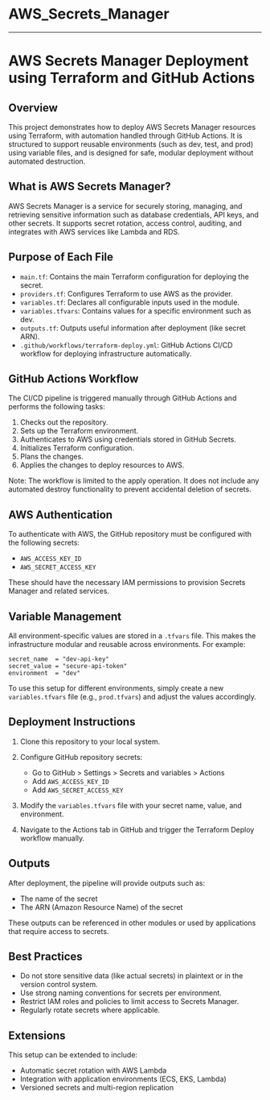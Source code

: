 # AWS_Secrets_Manager
---

# AWS Secrets Manager Deployment using Terraform and GitHub Actions

## Overview

This project demonstrates how to deploy AWS Secrets Manager resources using Terraform, with automation handled through GitHub Actions. It is structured to support reusable environments (such as dev, test, and prod) using variable files, and is designed for safe, modular deployment without automated destruction.

## What is AWS Secrets Manager?

AWS Secrets Manager is a service for securely storing, managing, and retrieving sensitive information such as database credentials, API keys, and other secrets. It supports secret rotation, access control, auditing, and integrates with AWS services like Lambda and RDS.


## Purpose of Each File

* `main.tf`: Contains the main Terraform configuration for deploying the secret.
* `providers.tf`: Configures Terraform to use AWS as the provider.
* `variables.tf`: Declares all configurable inputs used in the module.
* `variables.tfvars`: Contains values for a specific environment such as dev.
* `outputs.tf`: Outputs useful information after deployment (like secret ARN).
* `.github/workflows/terraform-deploy.yml`: GitHub Actions CI/CD workflow for deploying infrastructure automatically.

## GitHub Actions Workflow

The CI/CD pipeline is triggered manually through GitHub Actions and performs the following tasks:

1. Checks out the repository.
2. Sets up the Terraform environment.
3. Authenticates to AWS using credentials stored in GitHub Secrets.
4. Initializes Terraform configuration.
5. Plans the changes.
6. Applies the changes to deploy resources to AWS.

Note: The workflow is limited to the apply operation. It does not include any automated destroy functionality to prevent accidental deletion of secrets.

## AWS Authentication

To authenticate with AWS, the GitHub repository must be configured with the following secrets:

* `AWS_ACCESS_KEY_ID`
* `AWS_SECRET_ACCESS_KEY`

These should have the necessary IAM permissions to provision Secrets Manager and related services.

## Variable Management

All environment-specific values are stored in a `.tfvars` file. This makes the infrastructure modular and reusable across environments. For example:

```hcl
secret_name  = "dev-api-key"
secret_value = "secure-api-token"
environment  = "dev"
```

To use this setup for different environments, simply create a new `variables.tfvars` file (e.g., `prod.tfvars`) and adjust the values accordingly.

## Deployment Instructions

1. Clone this repository to your local system.

2. Configure GitHub repository secrets:

   * Go to GitHub > Settings > Secrets and variables > Actions
   * Add `AWS_ACCESS_KEY_ID`
   * Add `AWS_SECRET_ACCESS_KEY`

3. Modify the `variables.tfvars` file with your secret name, value, and environment.

4. Navigate to the Actions tab in GitHub and trigger the Terraform Deploy workflow manually.

## Outputs

After deployment, the pipeline will provide outputs such as:

* The name of the secret
* The ARN (Amazon Resource Name) of the secret

These outputs can be referenced in other modules or used by applications that require access to secrets.

## Best Practices

* Do not store sensitive data (like actual secrets) in plaintext or in the version control system.
* Use strong naming conventions for secrets per environment.
* Restrict IAM roles and policies to limit access to Secrets Manager.
* Regularly rotate secrets where applicable.

## Extensions

This setup can be extended to include:

* Automatic secret rotation with AWS Lambda
* Integration with application environments (ECS, EKS, Lambda)
* Versioned secrets and multi-region replication


